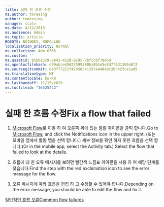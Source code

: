 ```yaml
---
title: 실패 한 흐름 수정
ms.author: toresing
author: tomresing
manager: scotv
ms.date: 4/12/2018
ms.audience: Admin
ms.topic: article
ROBOTS: NOINDEX, NOFOLLOW
localization_priority: Normal
ms.collection: Adm_O365
ms.custom: ''
ms.assetid: 856b15c9-2b41-4528-8195-7bfccbf78d69
ms.openlocfilehash: d99abced5627599380ba8b1e5e8d7f8d1109a8f2
ms.sourcegitcommit: b43f77221f47b50c41197a448a9c26c423ce1ad5
ms.translationtype: MT
ms.contentlocale: ko-KR
ms.lasthandoff: 11/15/2019
ms.locfileid: "36525242"
---
```

# <a name="fix-a-flow-that-failed"></a><span data-ttu-id="b1198-102">실패 한 흐름 수정</span><span class="sxs-lookup"><span data-stu-id="b1198-102">Fix a flow that failed</span></span>

1. <span data-ttu-id="b1198-103">[Microsoft Flow](https://flow.microsoft.com/)로 이동 하 여 오른쪽 위에 있는 알림 아이콘을 클릭 합니다.</span><span class="sxs-lookup"><span data-stu-id="b1198-103">Go to [Microsoft Flow](https://flow.microsoft.com/), and click the Notifications icon in the upper right.</span></span> <span data-ttu-id="b1198-104">(또는 모바일 앱에서 활동 탭을 선택 합니다.) 세부 정보를 확인 하지 못한 흐름을 선택 합니다.</span><span class="sxs-lookup"><span data-stu-id="b1198-104">(Or in the mobile app, select the Activity tab.) Select the flow that failed to look at the details.</span></span>
    
2. <span data-ttu-id="b1198-105">흐름에 대 한 오류 메시지를 보려면 빨간색 느낌표 아이콘을 사용 하 여 해당 단계를 찾습니다.</span><span class="sxs-lookup"><span data-stu-id="b1198-105">Find the step with the red exclamation icon to see the error message for the flow.</span></span>
    
3. <span data-ttu-id="b1198-106">오류 메시지에 따라 흐름을 편집 하 고 수정할 수 있어야 합니다.</span><span class="sxs-lookup"><span data-stu-id="b1198-106">Depending on the error message, you should be able to edit the flow and fix it.</span></span> 
    
[<span data-ttu-id="b1198-107">일반적인 흐름 오류</span><span class="sxs-lookup"><span data-stu-id="b1198-107">Common flow failures</span></span>](https://go.microsoft.com/fwlink/?linkid=872110)
  


